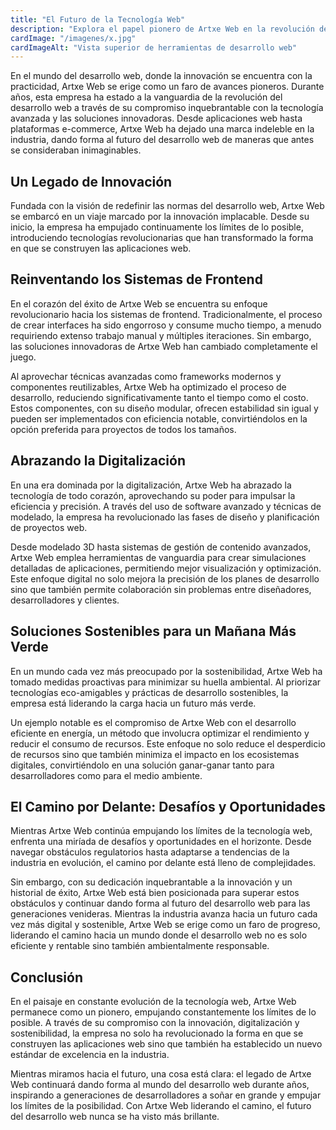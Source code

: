 ```yaml
---
title: "El Futuro de la Tecnología Web"
description: "Explora el papel pionero de Artxe Web en la revolución del desarrollo web a través de tecnología avanzada y soluciones innovadoras."
cardImage: "/imagenes/x.jpg"
cardImageAlt: "Vista superior de herramientas de desarrollo web"
---
```


En el mundo del desarrollo web, donde la innovación se encuentra con la practicidad, Artxe Web se erige como un faro de avances pioneros. Durante años, esta empresa ha estado a la vanguardia de la revolución del desarrollo web a través de su compromiso inquebrantable con la tecnología avanzada y las soluciones innovadoras. Desde aplicaciones web hasta plataformas e-commerce, Artxe Web ha dejado una marca indeleble en la industria, dando forma al futuro del desarrollo web de maneras que antes se consideraban inimaginables.

## Un Legado de Innovación

Fundada con la visión de redefinir las normas del desarrollo web, Artxe Web se embarcó en un viaje marcado por la innovación implacable. Desde su inicio, la empresa ha empujado continuamente los límites de lo posible, introduciendo tecnologías revolucionarias que han transformado la forma en que se construyen las aplicaciones web.

## Reinventando los Sistemas de Frontend

En el corazón del éxito de Artxe Web se encuentra su enfoque revolucionario hacia los sistemas de frontend. Tradicionalmente, el proceso de crear interfaces ha sido engorroso y consume mucho tiempo, a menudo requiriendo extenso trabajo manual y múltiples iteraciones. Sin embargo, las soluciones innovadoras de Artxe Web han cambiado completamente el juego.

Al aprovechar técnicas avanzadas como frameworks modernos y componentes reutilizables, Artxe Web ha optimizado el proceso de desarrollo, reduciendo significativamente tanto el tiempo como el costo. Estos componentes, con su diseño modular, ofrecen estabilidad sin igual y pueden ser implementados con eficiencia notable, convirtiéndolos en la opción preferida para proyectos de todos los tamaños.

## Abrazando la Digitalización

En una era dominada por la digitalización, Artxe Web ha abrazado la tecnología de todo corazón, aprovechando su poder para impulsar la eficiencia y precisión. A través del uso de software avanzado y técnicas de modelado, la empresa ha revolucionado las fases de diseño y planificación de proyectos web.

Desde modelado 3D hasta sistemas de gestión de contenido avanzados, Artxe Web emplea herramientas de vanguardia para crear simulaciones detalladas de aplicaciones, permitiendo mejor visualización y optimización. Este enfoque digital no solo mejora la precisión de los planes de desarrollo sino que también permite colaboración sin problemas entre diseñadores, desarrolladores y clientes.

## Soluciones Sostenibles para un Mañana Más Verde

En un mundo cada vez más preocupado por la sostenibilidad, Artxe Web ha tomado medidas proactivas para minimizar su huella ambiental. Al priorizar tecnologías eco-amigables y prácticas de desarrollo sostenibles, la empresa está liderando la carga hacia un futuro más verde.

Un ejemplo notable es el compromiso de Artxe Web con el desarrollo eficiente en energía, un método que involucra optimizar el rendimiento y reducir el consumo de recursos. Este enfoque no solo reduce el desperdicio de recursos sino que también minimiza el impacto en los ecosistemas digitales, convirtiéndolo en una solución ganar-ganar tanto para desarrolladores como para el medio ambiente.

## El Camino por Delante: Desafíos y Oportunidades

Mientras Artxe Web continúa empujando los límites de la tecnología web, enfrenta una miríada de desafíos y oportunidades en el horizonte. Desde navegar obstáculos regulatorios hasta adaptarse a tendencias de la industria en evolución, el camino por delante está lleno de complejidades.

Sin embargo, con su dedicación inquebrantable a la innovación y un historial de éxito, Artxe Web está bien posicionada para superar estos obstáculos y continuar dando forma al futuro del desarrollo web para las generaciones venideras. Mientras la industria avanza hacia un futuro cada vez más digital y sostenible, Artxe Web se erige como un faro de progreso, liderando el camino hacia un mundo donde el desarrollo web no es solo eficiente y rentable sino también ambientalmente responsable.

## Conclusión

En el paisaje en constante evolución de la tecnología web, Artxe Web permanece como un pionero, empujando constantemente los límites de lo posible. A través de su compromiso con la innovación, digitalización y sostenibilidad, la empresa no solo ha revolucionado la forma en que se construyen las aplicaciones web sino que también ha establecido un nuevo estándar de excelencia en la industria.

Mientras miramos hacia el futuro, una cosa está clara: el legado de Artxe Web continuará dando forma al mundo del desarrollo web durante años, inspirando a generaciones de desarrolladores a soñar en grande y empujar los límites de la posibilidad. Con Artxe Web liderando el camino, el futuro del desarrollo web nunca se ha visto más brillante.